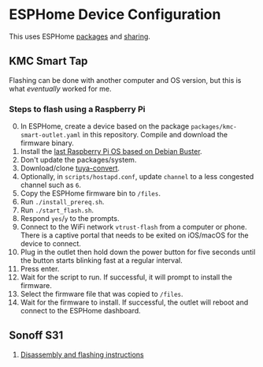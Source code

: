 # ESPHome Device Configuration

This uses ESPHome [packages](https://esphome.io/guides/configuration-types#packages) and [sharing](https://esphome.io/guides/creators).

## KMC Smart Tap

Flashing can be done with another computer and OS version, but this is what _eventually_ worked for me.

### Steps to flash using a Raspberry Pi

0. In ESPHome, create a device based on the package `packages/kmc-smart-outlet.yaml` in this repository. Compile and download the firmware binary.
1. Install the [last Raspberry Pi OS based on Debian Buster](http://downloads.raspberrypi.org/raspios_armhf/images/raspios_armhf-2021-05-28/2021-05-07-raspios-buster-armhf.zip).
2. Don't update the packages/system.
3. Download/clone [tuya-convert](https://github.com/ct-Open-Source/tuya-convert).
4. Optionally, in `scripts/hostapd.conf`, update `channel` to a less congested channel such as `6`.
5. Copy the ESPHome firmware bin to `/files`.
6. Run `./install_prereq.sh`.
7. Run `./start_flash.sh`.
8. Respond `yes`/`y` to the prompts.
9. Connect to the WiFi network `vtrust-flash` from a computer or phone. There is a captive portal that needs to be exited on iOS/macOS for the device to connect.
10. Plug in the outlet then hold down the power button for five seconds until the button starts blinking fast at a regular interval.
11. Press enter.
12. Wait for the script to run. If successful, it will prompt to install the firmware.
13. Select the firmware file that was copied to `/files`.
14. Wait for the firmware to install. If successful, the outlet will reboot and connect to the ESPHome dashboard.

## Sonoff S31

1. [Disassembly and flashing instructions](https://alfter.us/2021/12/12/using-the-sonoff-s31-with-esphome-first-time-flash/)
